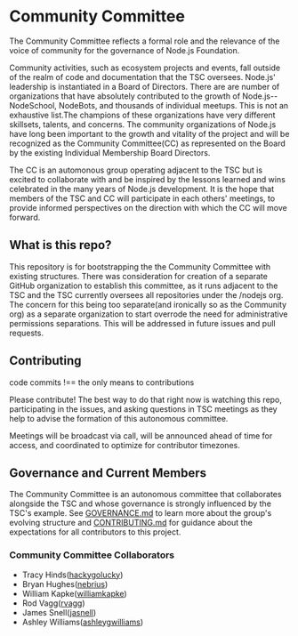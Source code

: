 # Community Committee
The Community Committee reflects a formal role and the relevance of the voice of community for the governance of Node.js Foundation.

Community activities, such as ecosystem projects and events, fall outside of the realm of code and documentation that the TSC oversees. Node.js' leadership is instantiated in a Board of Directors. There are are number of organizations that have absolutely contributed to the growth of Node.js--NodeSchool, NodeBots, and thousands of individual meetups. This is not an exhaustive list.The champions of these organizations have very different skillsets, talents, and concerns. The community organizations of Node.js have long been important to the growth and vitality of the project and will be recognized as the Community Committee(CC) as represented on the Board by the existing Individual Membership Board Directors.

The CC is an automonous group operating adjacent to the TSC but is excited to collaborate with and be inspired by the lessons learned and wins celebrated in the many years of Node.js development. It is the hope that members of the TSC and CC will participate in each others' meetings, to provide informed perspectives on the direction with which the CC will move forward.

## What is this repo?
This repository is for bootstrapping the the Community Committee with existing structures. There was consideration for creation of a separate GitHub organization to establish this committee, as it runs adjacent to the TSC and the TSC currently oversees all repositories under the /nodejs org. The concern for this being too separate(and ironically so as the Community org) as a separate organization to start overrode the need for administrative permissions separations. This will be addressed in future issues and pull requests.

## Contributing
code commits !== the only means to contributions

Please contribute! The best way to do that right now is watching this repo, participating in the issues, and asking questions in TSC meetings as they help to advise the formation of this autonomous committee.

Meetings will be broadcast via call, will be announced ahead of time for access, and coordinated to optimize for contributor timezones.

## Governance and Current Members

The Community Committee is an autonomous committee that collaborates alongside the TSC and whose governance is strongly influenced by the TSC's example. See [GOVERNANCE.md](./GOVERNANCE.md) to learn more about the group's evolving structure and [CONTRIBUTING.md](./CONTRIBUTING.md) for guidance about the expectations for all contributors to this project.

### Community Committee Collaborators
- Tracy Hinds([hackygolucky](https://github.com/hackygolucky))
- Bryan Hughes([nebrius](https://github.com/nebrius))
- William Kapke([williamkapke](https://github.com/williamkapke))
- Rod Vagg([rvagg](https://github.com/rvagg))
- James Snell([jasnell](https://github.com/jasnell))
- Ashley Williams([ashleygwilliams](https://github.com/ashleygwilliams))
